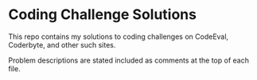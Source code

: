 Coding Challenge Solutions
================

This repo contains my solutions to coding challenges on CodeEval, Coderbyte, and
other such sites. 

Problem descriptions are stated included as comments at the top of each file.
